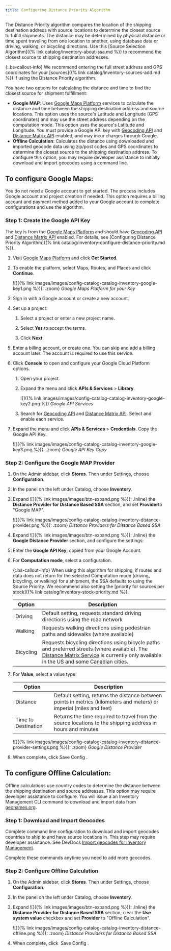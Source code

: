 ```yaml
---
title: Configuring Distance Priority Algorithm
---
```


The Distance Priority algorithm compares the location of the shipping destination address with source locations to determine the closest source to fulfill shipments. The distance may be determined by physical distance or time spent traveling from one location to another, using database data or driving, walking, or bicycling directions. Use this [Source Selection Algorithm]({% link catalog/inventory-about-ssa.md %}) to recommend the closest source to shipping destination addresses.

{:.bs-callout-info}
We recommend entering the full street address and GPS coordinates for your [sources]({% link catalog/inventory-sources-add.md %}) if using the Distance Priority algorithm.

You have two options for calculating the distance and time to find the closest source for shipment fulfillment:

* **Google MAP**: Uses [Google Maps Platform][1] services to calculate the distance and time between the shipping destination address and source locations. This option uses the source's Latitude and Longitude (GPS coordinates) and may use the street address depending on the computation mode. This option uses the source's Latitude and Longitude. You must provide a Google API key with [Geocoding API][2] and [Distance Matrix API][3] enabled, and may incur charges through Google.
* **Offline Calculation**: Calculates the distance using downloaded and imported geocode data using zip/post codes and GPS coordinates to determine the closest source to the shipping destination address. To configure this option, you may require developer assistance to initially download and import geocodes using a command line.

## To configure Google Maps:

You do not need a Google account to get started. The process includes Google account and project creation if needed. This option requires a billing account and payment method added to your Google account to complete configurations and use the algorithm.

### Step 1: Create the Google API Key

The key is from the [Google Maps Platform][1] and should have [Geocoding API][2] and [Distance Matrix API][3] enabled. For details, see [Configuring Distance Priority Algorithm]({% link catalog/inventory-configure-distance-priority.md %}).

1. Visit [Google Maps Platform][1] and click **Get Started**.

1. To enable the platform, select Maps, Routes, and Places and click **Continue**.

    ![]({% link images/images/config-catalog-catalog-inventory-google-key1.png %}){: .zoom}
    *Google Maps Platform for your Key*

1. Sign in with a Google account or create a new account.

1. Set up a project:

   1. Select a project or enter a new project name.

   1. Select **Yes** to accept the terms.

   1. Click **Next**.

1. Enter a billing account, or create one. You can skip and add a billing account later. The account is required to use this service.

1. Click **Console** to open and configure your Google Cloud Platform options.

   1. Open your project.

   1. Expand the menu and click **APIs &amp; Services** &gt; **Library**.

        ![]({% link images/images/config-catalog-catalog-inventory-google-key2.png %})
        *Google API Services*

   1. Search for [Geocoding API][2] and [Distance Matrix API][3]. Select and enable each service.

1. Expand the menu and click **APIs &amp; Services** &gt; **Credentials**. Copy the Google API Key.

    ![]({% link images/images/config-catalog-catalog-inventory-google-key3.png %}){: .zoom}
    *Google API Key Copy*

### Step 2: Configure the Google MAP Provider

1. On the Admin sidebar, click **Stores**. Then under Settings, choose **Configuration**.

1. In the panel on the left under Catalog, choose **Inventory**.

1. Expand ![]({% link images/images/btn-expand.png %}){: .Inline} the **Distance Provider for Distance Based SSA** section, and set **Provider**to "Google MAP".

    ![]({% link images/images/config-catalog-catalog-inventory-distance-provider.png %}){: .zoom}
    *Distance Providers for Distance Based SSA*

1. Expand ![]({% link images/images/btn-expand.png %}){: .Inline} the **Google Distance Provider** section, and configure the settings:

1. Enter the **Google API Key**, copied from your Google Account.

1. For **Computation mode**, select a configuration.

    {:.bs-callout-info}
    When using this algorithm for shipping, if routes and data does not return for the selected Computation mode (driving, bicycling, or walking) for a shipment, the SSA defaults to using the Source Priority. We recommend also setting the [priority for sources per stock]({% link catalog/inventory-stock-priority.md %}).

    |Option|Description|
    |--|--|
    | Driving | Default setting, requests standard driving directions using the road network |
    | Walking | Requests walking directions using pedestrian paths and sidewalks (where available) |
    | Bicycling | Requests bicycling directions using bicycle paths and preferred streets (where available). The [Distance Matrix Service][4] is currently only available in the US and some Canadian cities. |

1. For **Value**, select a value type:

    |Option|Description|
    |--|--|
    | Distance | Default setting, returns the distance between points in metrics (kilometers and meters) or imperial (miles and feet) |
    | Time to Destination | Returns the time required to travel from the source locations to the shipping address in hours and minutes |

    ![]({% link images/images/config-catalog-catalog-inventory-distance-provider-settings.png %}){: .zoom}
    *Google Distance Provider*

1. When complete, click <span class="btn"> Save Config </span>.

## To configure Offline Calculation:

Offline calculations use country codes to determine the distance between the shipping destination and source addresses. This option may require developer assistance to configure. You will issue a an Inventory Management CLI command to download and import data from [geonames.org][5].

### Step 1: Download and Import Geocodes

Complete command line configuration to download and import geocodes countries to ship to and have source locations in. This step may require developer assistance. See DevDocs [Import geocodes for Inventory Management][6].

Complete these commands anytime you need to add more geocodes.

### Step 2: Configure Offline Calculation

1. On the Admin sidebar, click **Stores**. Then under Settings, choose **Configuration**.

1. In the panel on the left under Catalog, choose **Inventory**.

1. Expand ![]({% link images/images/btn-expand.png %}){: .Inline} the **Distance Provider for Distance Based SSA** section, clear the **Use system value** checkbox and set **Provider** to "Offline Calculation".

    ![]({% link images/images/config-catalog-catalog-inventory-distance-offline.png %}){: .zoom}
    *Distance Providers for Distance Based SSA*

1. When complete, click <span class="btn"> Save Config </span>.

[1]: https://cloud.google.com/maps-platform/
[2]: https://developers.google.com/maps/documentation/geocoding/start
[3]: https://developers.google.com/maps/documentation/distance-matrix/start
[4]: https://developers.google.com/maps/documentation/javascript/distancematrix#travel_modes
[5]: https://www.geonames.org/
[6]: https://devdocs.magento.com/guides/v2.3/inventory/inventory-cli-reference.html#import-geocodes
